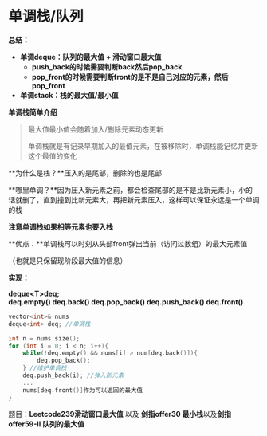 # 单调栈/队列

**总结：**

* **单调deque：队列的最大值 + 滑动窗口最大值**
  * **push\_back的时候需要判断back然后pop\_back**
  * **pop\_front的时候需要判断front的是不是自己对应的元素，然后pop\_front**
* **单调stack：栈的最大值/最小值**

**单调栈简单介绍**

> 最大值最小值会随着加入/删除元素动态更新
>
> 单调栈就是有记录早期加入的最值元素，在被移除时，单调栈能记忆并更新这个最值的变化

**为什么是栈？**压入的是尾部，删除的也是尾部

**哪里单调？**因为压入新元素之前，都会检查尾部的是不是比新元素小，小的话就删了，直到撞到比新元素大，再把新元素压入，这样可以保证永远是一个单调的栈

**注意单调栈如果相等元素也要入栈**

**优点：**单调栈可以时刻从头部front弹出当前（访问过数组）的最大元素值

（也就是只保留现阶段最大值的信息）

**实现：**

**deque&lt;T&gt;deq;  
deq.empty\(\) deq.back\(\) deq.pop\_back\(\) deq.push\_back\(\) deq.front\(\)** 

```cpp
vector<int>& nums
deque<int> deq; //单调栈

int n = nums.size();
for (int i = 0; i < n; i++){
    while(!deq.empty() && nums[i] > num[deq.back()]){
        deq.pop_back();
    } //维护单调栈
    deq.push_back(i); //弹入新元素
    ...
    nums[deq.front()]作为可以返回的最大值
}
```

题目：**Leetcode239滑动窗口最大值** 以及 **剑指offer30 最小栈**以及**剑指 offer59-II 队列的最大值**

